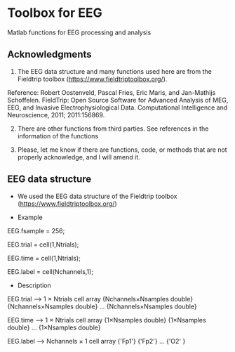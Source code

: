 # Toolbox for EEG
Matlab functions for EEG processing and analysis



## Acknowledgments

1) The EEG data structure and many functions used here are from the Fieldtrip toolbox (https://www.fieldtriptoolbox.org/).

Reference: Robert Oostenveld, Pascal Fries, Eric Maris, and Jan-Mathijs Schoffelen. FieldTrip: Open Source Software for Advanced Analysis of MEG, EEG, and Invasive Electrophysiological Data. Computational Intelligence and Neuroscience, 2011; 2011:156869.

2) There are other functions from third parties. See references in the information of the functions

3) Please, let me know if there are functions, code, or methods that are not properly acknowledge, and I will amend it.



## EEG data structure 

- We used the EEG data structure of the Fieldtrip toolbox (https://www.fieldtriptoolbox.org/)

- Example 

EEG.fsample    = 256;

EEG.trial      = cell(1,Ntrials);

EEG.time       = cell(1,Ntrials);

EEG.label      = cell(Nchannels,1);

- Description

EEG.trial --> 1 × Ntrials cell array
{Nchannels×Nsamples double} {Nchannels×Nsamples double} ... {Nchannels×Nsamples double}

EEG.time --> 1 × Ntrials cell array
{1×Nsamples double} {1×Nsamples double} ... {1×Nsamples double}

EEG.label --> Nchannels × 1 cell array
    {'Fp1'}
    {'Fp2'}
    ...
    {'O2' }

